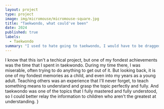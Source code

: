 ```yaml
---
layout: project
type: project
image: img/micromouse/micromouse-square.jpg
title: "Taekwondo, what could've been"
date: 2024
published: true
labels:
  - Taekwondo
summary: "I used to hate going to taekwondo, I would have to be dragged by my family to go, but now I do sort of miss going."
---
```


I know that this isn't a techical project, but one of my fondest achievements was the time that I spent in taekwondo. During my time there, I was miserable, often trying to do anything to get out of it.
But looking back, it is one of my fondest memories as a child, and even into my years as a young adult. Teaching others was an experience that I'll never forget, to teach something means to understand and grasp the topic perfectly and fully.
And taekwondo was one of the topics that I fully mastered and fully understood, so I could better relay the information to children who aren't the greatest at understanding.
}
